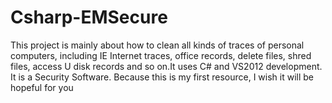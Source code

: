 # Csharp-EMSecure
This project is mainly about how to clean all kinds of traces of personal computers, including IE Internet traces, office records, delete files, shred files, access U disk records and so on.It uses C# and VS2012 development. It is a Security Software. Because this is my first resource, I wish it will be hopeful for you
